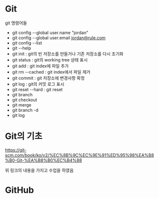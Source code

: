 # Git
git 명령어들
- git config --global user.name "jordan"
- git config --global user.email jordan@rule.com
- git config --list
- git --help
- git init : git의 빈 저장소를 만들거나 기존 저장소를 다시 초기화
- git status : git의 working tree 상태 표시
- git add <filename or expr> : git index에 파일 추가
- git rm --cached <filename> : git index에서 파일 제거
- git commit : git 저장소에 변경사항 확정
- git log : git의 커밋 로그 표시
- git reset <HashIndex> --hard : git reset
- git branch
- git checkout <branchname>
- git merge <branchname>
- git branch -d <branchname>
- git log

# Git의 기초
https://git-scm.com/book/ko/v2/%EC%8B%9C%EC%9E%91%ED%95%98%EA%B8%B0-Git-%EA%B8%B0%EC%B4%88

위 링크의 내용을 가지고 수업을 하였음

# GitHub

